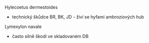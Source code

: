 Hylecoetus dermestoides
- technický škůdce BR, BK, JD - živí se hyfami ambroziových hub

Lymexylon navale
- často silně škodí ve skladovaném DB